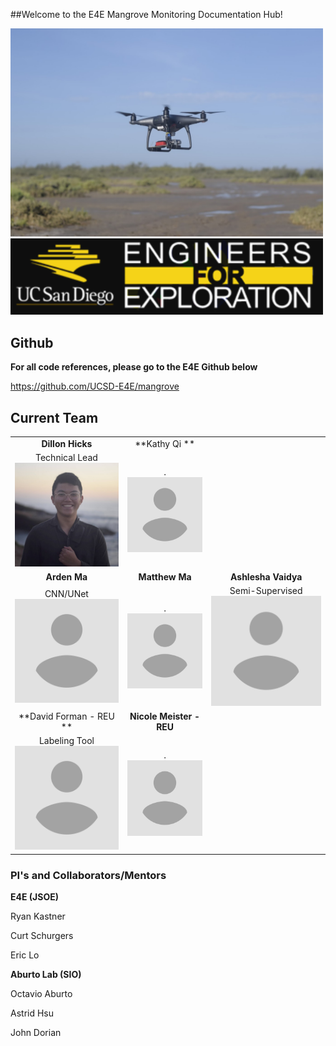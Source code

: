 
##Welcome to the E4E Mangrove Monitoring Documentation Hub!

<p align="left">
<img src="images/drone.JPG" alt="drawing" width="500"/>
<img src="images/banner.png" alt="drawing" width="500"/>
</p>

## Github

**For all code references, please go to the E4E Github below**

<https://github.com/UCSD-E4E/mangrove>

## Current Team

| |                |                 |
|:------------:|:--------------:|:---------------:|
| **Dillon Hicks** |  **Kathy Qi **             |                 |
|   Technical Lead  <img src="images/dillon1.JPG.jpg" alt="drawing" width="200"/>      |  . <img src="images/avatar.png" alt="drawing" width="200"/>              |                 |
|   **Arden Ma**   |   **Matthew Ma**   | **Ashlesha Vaidya** |
|    CNN/UNet<br/>  <img src="images/avatar.png" alt="drawing" width="200"/>         |  .   <img src="images/avatar.png" alt="drawing" width="200"/>           | Semi-Supervised <img src="images/avatar.png" alt="drawing" width="200"/>              |
| **David Forman - REU **  | **Nicole Meister - REU** |                 |
|  Labeling Tool <img src="images/avatar.png" alt="drawing" width="200"/>         |  . <img src="images/avatar.png" alt="drawing" width="200"/>          |                 |




### PI's and Collaborators/Mentors

**E4E (JSOE)**

Ryan Kastner 

Curt Schurgers

Eric Lo

**Aburto Lab (SIO)**

Octavio Aburto

Astrid Hsu

John Dorian


